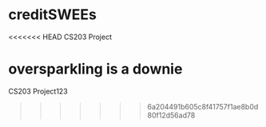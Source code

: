 # creditSWEEs
<<<<<<< HEAD
CS203 Project

oversparkling is a downie
=======
CS203 Project123
>>>>>>> 6a204491b605c8f41757f1ae8b0d80f12d56ad78
